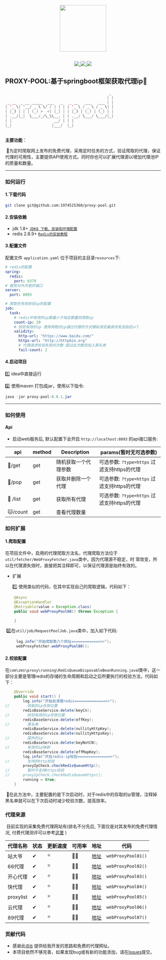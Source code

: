 <p align="center">
    <img src="https://i.postimg.cc/T3StDMK5/proxypool.png" width="150">
    <p align="center">
        <br>
         <a href="https://docs.spring.io/spring-boot/docs/2.7.10/reference/html/">
             <img src="https://img.shields.io/badge/springboot-2.7.1-green?logo=springboot" >
         </a>
          <a href="https://openjdk.org">
             <img src="https://img.shields.io/badge/jdk-1.8+-orange?logo=openjdk">
         </a>
         <a href="https://redis.io">
             <img src="https://img.shields.io/badge/redis-2.8.9+-red?logo=redis">
         </a>
    </p>    
</p>


## PROXY-POOL:基于springboot框架获取代理ip:stars:

```java
                                               _ 
                                              | |
 _ __  _ __ _____  ___   _   _ __   ___   ___ | |
| '_ \| '__/ _ \ \/ / | | | | '_ \ / _ \ / _ \| |
| |_) | | | (_) >  <| |_| | | |_) | (_) | (_) | |
| .__/|_|  \___/_/\_\\__, | | .__/ \___/ \___/|_|
| |                   __/ | | |                  
|_|                  |___/  |_|                  
                                                 
```

**主要功能**：

​		:tangerine:为定时爬取网上发布的免费代理，采用定时任务的方式，验证爬取的代理，保证代理的可用性，主要提供API使用方式。同时你也可以扩展代理源以增加代理池IP的质量和数量。

---
### 如何运行
#### 1.下载代码
```bash
git clone git@github.com:1974525360/proxy-pool.git
```
#### 2.安装依赖
- jdk 1.8+   [``JDK8 下载、安装和环境配置``](https://blog.csdn.net/u013129932/article/details/114275846)
- redis 2.8.9+  [``Redis的安装教程``](https://blog.csdn.net/weixin_43883917/article/details/114632709)
#### 3.配置文件

配置文件 `application.yaml` 位于项目的主目录``resources``下:

```yaml
# redis的配置
spring:
  redis:
    port: 6379
# 服务对外开放的端口
server:
  port: 8093

# 爬取任务和校验ip的配置
job:
  task:
    # redis中有效的ip数量小于指定数量则爬取ip
    count-ip: 20
    # 校验有效的ip 使用爬取的ip通过代理的方式模拟游览器请求发送指定url
    validity:
      http-url: "https://www.baidu.com/"
      https-url: "http://httpbin.org"
      # 代理请求校验失败的次数 超过此次数则加入黑名单
      fail-count: 2
```

####  4.启动项目

:one: idea中直接运行

:two: 使用maven 打包成jar，使用以下指令:

```java
java -jar proxy-pool-0.0.1.jar
```
---
### 如何使用

#### 	Api

- 启动web服务后, 默认配置下会开启 ``http://localhost:8093`` 的api接口服务:

| api             | method | Description          | params(暂时无可选参数)                      |
| --------------- | ------ | -------------------- | ------------------------------------------- |
| :rabbit2:/get   | get    | 随机获取一个代理参数 | 可选参数: `?type=https` 过滤支持https的代理 |
| :racehorse:/pop | get    | 获取并删除一个代理   | 可选参数: `?type=https` 过滤支持https的代理 |
| :dog: /list     | get    | 获取所有代理         | 可选参数: `?type=https` 过滤支持https的代理 |
| :cat:/count     | get    | 查看代理数量         |                                             |



### 如何扩展

#### 1.爬取配置

​		在项目文件中，启用的代理爬取方法名，代理爬取方法位于``util/fetcher/WebProxyFetcher.java``类中，因为代理源不稳定，时	常改变，所以在代理源失效时，直接把其注释即可，以保证代理源是始终有效的。

- 扩展

  :one: 使用类似的代码，在其中实现自己的爬取逻辑，代码如下：

```java
    @Async
    @ExceptionHandler
    @Retryable(value = Exception.class)
    public void webProxyPool08() throws Exception {
        
    }
```

​		:two:在``util/job/RequestPoolJob.java``类中，加入如下代码:

```java 
     log.info("开始爬取第八个网址============>>>");
     webProxyFetcher.webProxyPool08();
```



#### 2.校验配置

​		在``com\zms\proxy\running\RedisQueueDisposableBeanRunning.java``l类中，这一部分主要是管理redis的存储的生命周期和启动之后所要执行的校验方法，代码如下：

```java
    @Override
    public void start() {
        log.info("开始前清理redis==============>>");
//        抓取的ip存放位置
        redisBaseService.delete(keyCn);
//        校验有效的ip存放位置
        redisBaseService.delete(effKey);
//        黑名单
        redisBaseService.delete(nullityHttpKey);
        redisBaseService.delete(nullityHttpsKey);
//        国外的ip
        redisBaseService.delete(keyNotCN);
//        有效的ip映射
        redisBaseService.delete(effMapKey);
        log.info("开启redis-ip校验==============>>");
//		  支持的http校验
        proxyIpCheck.checkRedisQueueHttp();
//        暂时不支持https校验
//      proxyIpCheck.checkRedisQueueHttps();
        running = true;
    }
```

​		:key:在此方法中，主要配置的是下次启动时，对于redis中的存取的ip管理，注释掉黑名单就可以在下次启动时减少校验次数，提高效率。

### 代理来源

​		目前实现的采集免费代理网站有(排名不分先后, 下面仅是对其发布的免费代理情况, 付费代理测评可以参考[这里](https://zhuanlan.zhihu.com/p/33576641) )

|   代理名称   |  状态  |  更新速度 |  可用率  |  地址 |    代码   |
| ---------   |  ---- | --------  | ------  | ----- |   ------- |
| 站大爷     |  ✔    |     :star:     |   :star2::star2:   | [地址](https://www.zdaye.com/dayProxy.html) | ``webProxyPool01()`` |
| 66代理     |  ✔    |     :star:     | :star2::star2: | [地址](http://www.66ip.cn/)         | ``webProxyPool02()`` |
| 开心代理     |   ✔   |     :star:     | :star2::star2: | [地址](http://www.kxdaili.com/dailiip.html) | ``webProxyPool03()`` |
| 快代理       |  ✔    |     :star:     | :star2::star2: | [地址](https://www.kuaidaili.com/free/) | ``webProxyPool04()`` |
| proxylist |  ✔    |    :star:    | :star2::star2: | [地址](http://proxylist.fatezero.org/proxy.list) | ``webProxyPool05()`` |
| 云代理       |  ✔    |     :star:     | :star2::star2: | [地址](http://www.ip3366.net/free/) | ``webProxyPool06()`` |
| 89代理   |  ✔    | :star:    |    :star2::star2:    | [地址](https://www.89ip.cn/) | ``webProxyPool07()`` |



### 贡献代码

- 感谢此[``项目``](https://github.com/jhao104/proxy_pool) 提供给我开发的思路和免费的代理网址。
- 本项目依然不够完善，如果发现bug或有新的功能添加，请在[Issues](https://github.com/1974525360/proxy-pool/issues)提交。



